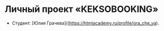 # Личный проект «KEKSOBOOKING»

* Студент: [Юлия Грачева]((https://htmlacademy.ru/profile/gra_che_va).

